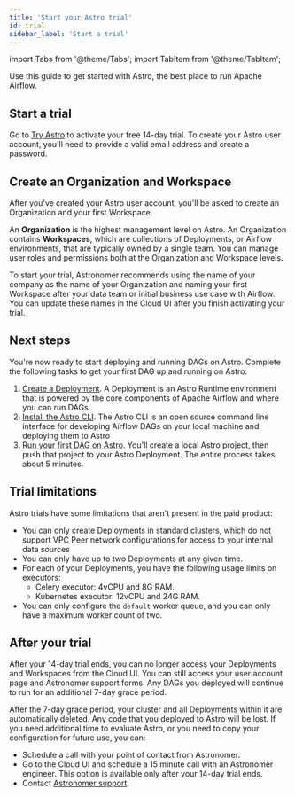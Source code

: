 ```yaml
---
title: 'Start your Astro trial'
id: trial
sidebar_label: 'Start a trial'
---
```


import Tabs from '@theme/Tabs';
import TabItem from '@theme/TabItem';

Use this guide to get started with Astro, the best place to run Apache Airflow.

## Start a trial

Go to [Try Astro](https://www.astronomer.io/try-astro/) to activate your free 14-day trial. To create your Astro user account, you'll need to provide a valid email address and create a password.

## Create an Organization and Workspace

After you've created your Astro user account, you'll be asked to create an Organization and your first Workspace. 

An **Organization** is the highest management level on Astro. An Organization contains **Workspaces**, which are collections of Deployments, or Airflow environments, that are typically owned by a single team. You can manage user roles and permissions both at the Organization and Workspace levels.

To start your trial, Astronomer recommends using the name of your company as the name of your Organization and naming your first Workspace after your data team or initial business use case with Airflow. You can update these names in the Cloud UI after you finish activating your trial. 

## Next steps

You're now ready to start deploying and running DAGs on Astro. Complete the following tasks to get your first DAG up and running on Astro: 

1. [Create a Deployment](create-deployment.md). A Deployment is an Astro Runtime environment that is powered by the core components of Apache Airflow and where you can run DAGs.
2. [Install the Astro CLI](cli/install-cli.md). The Astro CLI is an open source command line interface for developing Airflow DAGs on your local machine and deploying them to Astro
3. [Run your first DAG on Astro](create-first-dag.md). You'll create a local Astro project, then push that project to your Astro Deployment. The entire process takes about 5 minutes. 

## Trial limitations

Astro trials have some limitations that aren't present in the paid product:

- You can only create Deployments in standard clusters, which do not support VPC Peer network configurations for access to your internal data sources
- You can only have up to two Deployments at any given time.
- For each of your Deployments, you have the following usage limits on executors:
    - Celery executor: 4vCPU and 8G RAM.
    - Kubernetes executor: 12vCPU and 24G RAM.
- You can only configure the `default` worker queue, and you can only have a maximum worker count of two.
   
## After your trial

After your 14-day trial ends, you can no longer access your Deployments and Workspaces from the Cloud UI. You can still access your user account page and Astronomer support forms. Any DAGs you deployed will continue to run for an additional 7-day grace period.

After the 7-day grace period, your cluster and all Deployments within it are automatically deleted. Any code that you deployed to Astro will be lost. If you need additional time to evaluate Astro, or you need to copy your configuration for future use, you can:

- Schedule a call with your point of contact from Astronomer.
- Go to the Cloud UI and schedule a 15 minute call with an Astronomer engineer. This option is available only after your 14-day trial ends.
- Contact [Astronomer support](https://cloud.astronomer.io/support).
